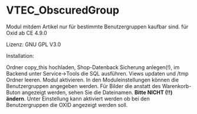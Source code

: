 # VTEC_ObscuredGroup
Modul mitdem Artikel nur für bestimmte Benutzergruppen kaufbar sind.
für Oxid ab CE 4.9.0

Lizenz: GNU GPL V3.0

Installation:

Ordner copy_this hochladen, Shop-Datenback Sicherung anlegen(!), im Backend unter Service->Tools die SQL ausführen. 
Views updaten und /tmp Ordner leeren. Modul aktivieren.
In den Moduleinstellungen können die Benutzergruppen angegeben werden. Für Bilder die anstatt des Warenkorb-Buton angezeigt
werden, sehen Sie die Dateinamen. <b>Bitte NICHT (!!) ändern</b>.
Unter Einstellung kann aktiviert werden ob bei den Benutzergruppen die OXID angezeigt werden soll.


